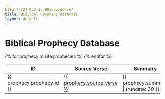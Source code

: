 ```yaml
---
http://127.0.0.1:4000/evidence/
title: Biblical Prophecy Database
layout: default
---
```


# Biblical Prophecy Database

<table id="prophecy-table">
  <thead>
    <tr>
      <th>ID</th>
      <th>Source Verse</th>
      <th>Summary</th>
      <th>Type</th>
      <th>Category</th>
      <th>Fulfilled</th>
      <th>Confidence</th>
    </tr>
  </thead>
  <tbody>
    {% for prophecy in site.prophecies %}
    <tr>
      <td>{{ prophecy.prophecy_id }}</td>
      <td><a href="{{ prophecy.url }}">{{ prophecy.source_verse }}</a></td>
      <td>{{ prophecy.summary | truncate: 30 }}</td>
      <td>{{ prophecy.type }}</td>
      <td>{{ prophecy.category }}</td>
      <td>{{ prophecy.fulfilled }}</td>
      <td>{{ prophecy.confidence_level }}</td>
    </tr>
    {% endfor %}
  </tbody>
</table>



